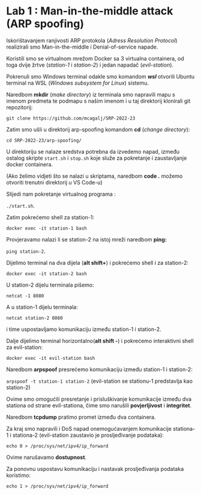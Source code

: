 # Lab 1 : Man-in-the-middle attack (ARP spoofing)

Iskorištavanjem ranjivosti ARP protokola (*Adress Resolution Protocol*) realizirali smo Man-in-the-middle i Denial-of-service napade. 

Koristili smo se virtualnom mrežom Docker sa 3 virtualna containera, od toga dvije žrtve (*station-1* i *station-2*) i jedan napadač (*evil-station*).

Pokrenuli smo Windows terminal odakle smo komandom ***wsl*** otvorili Ubuntu terminal na WSL (*Windows subsystem for Linux*) sistemu.

Naredbom **mkdir** (*make directory*) iz terminala smo napravili mapu s imenom predmeta te podmapu s našim imenom i u taj direktorij klonirali git repozitorij:

`git clone https://github.com/mcagalj/SRP-2022-23`

Zatim smo ušli u direktorij arp-spoofing komandom **cd** (*change directory*):

`cd SRP-2022-23/arp-spoofing/`

U direktoriju se nalaze sredstva potrebna da izvedemo napad, između ostalog skripte `start.sh` i `stop.sh` koje služe za pokretanje i zaustavljanje docker containera.

(Ako želimo vidjeti što se nalazi u skriptama, naredbom **code .** možemo otvoriti trenutni direktorij u VS Code-u)

Slijedi nam pokretanje virtualnog programa :

`./start.sh`.

Zatim pokrećemo shell za station-1:

`docker exec -it station-1 bash`

Provjeravamo nalazi li se station-2 na istoj mreži naredbom **ping:**

```````````````ping station-2```````````````.

Dijelimo terminal na dva dijela (**alt shift+**) i pokrećemo shell i za station-2:

`docker exec -it station-2 bash`

U station-2 dijelu terminala pišemo:

`netcat -1 8080`

A u station-1 dijelu terminala:

`netcat station-2 8080`

i time uspostavljamo komunikaciju između station-1 i station-2.

Dalje dijelimo terminal horizontalno(**alt shift -**) i pokrećemo interaktivni shell za evil-station:

`docker exec -it evil-station bash`

Naredbom **arpspoof** presrećemo komunikaciju između station-1 i station-2:

````````````````````````````````arpspoof -t station-1 station-2```````````````````````````````` (evil-station se stationu-1 predstavlja kao station-2)

Ovime smo omogućili presretanje i prisluškivanje komunikacije između dva stationa od strane evil-stationa, čime smo narušili **povjerljivost** i **integritet**.

Naredbom **tcpdump** pratimo promet između dva containera.

Za kraj smo napravili i DoS napad onemogućavanjem komunikacije stationa-1 i stationa-2 (evil-station zaustavio je prosljeđivanje podataka):

`echo 0 > /proc/sys/net/ipv4/ip_forward`

Ovime narušavamo **dostupnost**.

Za ponovnu uspostavu komunikaciju i nastavak prosljeđivanja podataka koristimo:

`echo 1 > /proc/sys/net/ipv4/ip_forward`